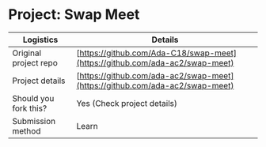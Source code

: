 # Project: Swap Meet

| Logistics             | Details                              |
| --------------------- | ------------------------------------ |
| Original project repo | [https://github.com/Ada-C18/swap-meet](https://github.com/ada-ac2/swap-meet)|
| Project details       | [https://github.com/ada-ac2/swap-meet](https://github.com/ada-ac2/swap-meet) |
| Should you fork this? | Yes (Check project details)          |
| Submission method     | Learn                                |
